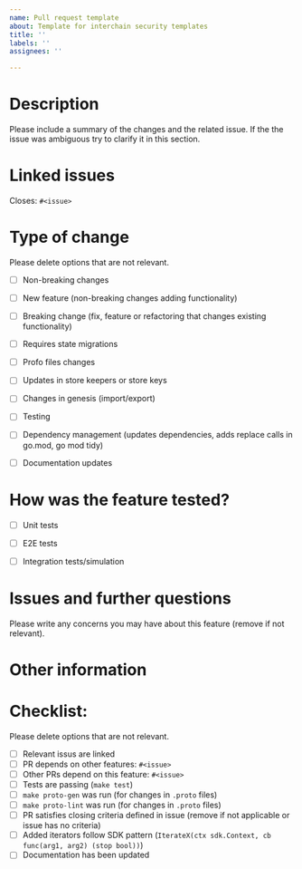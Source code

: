```yaml
---
name: Pull request template
about: Template for interchain security templates
title: ''
labels: ''
assignees: ''

---
```



# Description

Please include a summary of the changes and the related issue. If the the issue was ambiguous try to clarify it in this section.


# Linked issues

Closes: `#<issue>`


# Type of change

Please delete options that are not relevant.

- [ ] Non-breaking changes
- [ ] New feature (non-breaking changes adding functionality)
- [ ] Breaking change (fix, feature or refactoring that changes existing functionality)
- [ ] Requires state migrations
- [ ] Profo files changes
- [ ] Updates in store keepers or store keys
- [ ] Changes in genesis (import/export)
- [ ] Testing
- [ ] Dependency management (updates dependencies, adds replace calls in go.mod, go mod tidy)
- [ ] Documentation updates


# How was the feature tested?

- [ ] Unit tests
- [ ] E2E tests
- [ ] Integration tests/simulation


# Issues and further questions

Please write any concerns you may have about this feature (remove if not relevant).


# Other information


# Checklist:

Please delete options that are not relevant.

- [ ] Relevant issus are linked
- [ ] PR depends on other features: `#<issue>`
- [ ] Other PRs depend on this feature: `#<issue>`
- [ ] Tests are passing (`make test`)
- [ ] `make proto-gen` was run (for changes in `.proto` files)
- [ ] `make proto-lint` was run (for changes in `.proto` files)
- [ ] PR satisfies closing criteria defined in issue (remove if not applicable or issue has no criteria)
- [ ] Added iterators follow SDK pattern (`IterateX(ctx sdk.Context, cb func(arg1, arg2) (stop bool))`)
- [ ] Documentation has been updated
